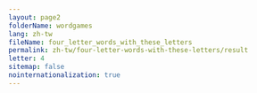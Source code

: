 ```yaml
---
layout: page2
folderName: wordgames
lang: zh-tw
fileName: four_letter_words_with_these_letters
permalink: zh-tw/four-letter-words-with-these-letters/result
letter: 4
sitemap: false
nointernationalization: true   
---
```

